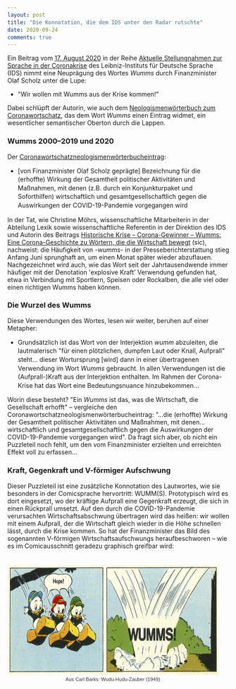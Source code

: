 ```yaml
---
layout: post
title: "Die Konnotation, die dem IDS unter den Radar rutschte"
date: 2020-09-24
comments: true
---
```


<style>
figure {
    border: 1px solid none;
    padding-left: none;
    padding-right: 25px;
    padding-bottom: none;
    padding-top: 4px;
    margin: auto;
	text-align: center;
}
figcaption {
    color: #333;
    text-align: center;
    font-family: Optima, Candara, Calibri, Arial, sans-serif;
    font-size: .8em;
}	

.left {
    float: left;
    width: 48%;
}
.right {
    margin-left: 52%;
}
</style>

<div class="ingress"><p>Ein Beitrag vom <a href="https://www1.ids-mannheim.de/fileadmin/aktuell/Coronakrise/moehrs_wirtschaft.pdf">17. August 2020</a> in der Reihe <a href="https://www1.ids-mannheim.de/sprache-in-der-coronakrise/">Aktuelle Stellungnahmen zur Sprache in der Coronakrise</a> des Leibniz-Instituts für Deutsche Sprache (IDS) nimmt eine Neuprägung des Wortes <i>Wumms</i> durch Finanzminister Olaf Scholz unter die Lupe:</p> <ul><li>"Wir wollen mit Wumms aus der Krise kommen!"</li></ul> <p>Dabei schlüpft der Autorin, wie auch dem <a href="https://www.owid.de/docs/neo/listen/corona.jsp">Neologismenwörterbuch zum Coronawortschatz</a>, das dem Wort <i>Wumms</i> einen Eintrag widmet, ein wesentlicher semantischer Oberton durch die Lappen.</p></div>
  <h3>Wumms 2000–2019 und 2020</h3>
<p>Der <a href="https://www.owid.de/docs/neo/listen/corona.jsp#wumms">Coronawortschatzneologismenwörterbucheintrag</a>:</p>
  <ul><li style="line-height: 1.4em">[von Finanzminister Olaf Scholz geprägte] Bezeichnung für die (erhoffte) Wirkung der Gesamtheit politischer Aktivitäten und Maßnahmen, mit denen (z.B. durch ein Konjunkturpaket und Soforthilfen) wirtschaftlich und gesamtgesellschaftlich gegen die Auswirkungen der COVID-19-Pandemie vorgegangen wird
    </li>
  </ul>
  <p>In der Tat, wie Christine Möhrs, wissenschaftliche Mitarbeiterin in der Abteilung Lexik sowie wissenschaftliche Referentin in der Direktion des IDS und Autorin des Beitrags <a href="https://www1.ids-mannheim.de/fileadmin/aktuell/Coronakrise/moehrs_wirtschaft.pdf">Historische Krise – Corona-Gewinner – Wumms: Eine Corona-Geschichte zu Wörtern, die die Wirtschaft bewegt</a> (sic), nachweist: die Häufigkeit von <i>-wumms-</i> in der Presseberichterstattung stieg Anfang Juni sprunghaft an, um einen Monat später wieder abzuflauen. Nachgezeichnet wird auch, wie das Wort seit der Jahrtausendwende immer häufiger mit der Denotation 'explosive Kraft' Verwendung gefunden hat, etwa in Verbindung mit Sportlern, Speisen oder Rockalben, die alle viel oder einen richtigen Wumms haben können.  
  </p>
  <h3>Die Wurzel des Wumms</h3>
  <p>Diese Verwendungen des Wortes, lesen wir weiter, beruhen auf einer Metapher:</p>
  <ul><li style="line-height: 1.4em">Grundsätzlich ist das Wort von der Interjektion <i>wumm</i> abzuleiten, die lautmalerisch "für einen plötzlichen, dumpfen Laut oder Knall, Aufprall" steht… dieser Wortursprung [wird] dann in einer übertragenen Verwendung im Wort <i>Wumms</i> gebraucht. In allen Verwendungen ist die (Aufprall-)Kraft aus der Interjektion enthalten. Im Rahmen der Corona-Krise hat das Wort eine Bedeutungsnuance hinzubekommen…  
  </li></ul>
  <p>Worin diese besteht? "Ein <i>Wumms</i> ist das, was die Wirtschaft, die Gesellschaft erhofft" – vergleiche den Coronawortschatzneologismenwörterbucheintrag: "…die (erhoffte) Wirkung der Gesamtheit politischer Aktivitäten und Maßnahmen, mit denen…wirtschaftlich und gesamtgesellschaftlich gegen die Auswirkungen der COVID-19-Pandemie vorgegangen wird".
  Da fragt sich aber, ob nicht ein Puzzleteil noch fehlt, um den vom Finanzminister erzielten und erreichten Effekt voll zu erfassen… </p>
  <h3>Kraft, Gegenkraft und V-förmiger Aufschwung</h3>
  <p>Dieser Puzzleteil ist eine zusätzliche Konnotation des Lautwortes, wie sie besonders in der Comicsprache hervortritt: WUMM(S). Prototypisch wird es dort eingesetzt, wo der kräftige Aufprall eine Gegenkraft erzeugt, die sich in einen Rückprall umsetzt. Auf den durch die COVID-19-Pandemie verursachten Wirtschaftsabschwung übertragen wird das heißen: wir wollen mit einem Aufprall, der die Wirtschaft gleich wieder in die Höhe schnellen lässt, durch die Krise kommen. So hat der Finanzminister das Bild des sogenannten V-förmigen Wirtschaftsaufschwungs heraufbeschworen – wie es im Comicausschnitt geradezu graphisch greifbar wird:
  </p><br>
<div><figure><img style="height:250px;" src="/pics/wumms.jpg"><figcaption>Aus Carl Barks: Wudu-Hudu-Zauber (1949)</figcaption></figure></div>
<p>&nbsp;</p>
  
<div id="disqus_thread"></div>
